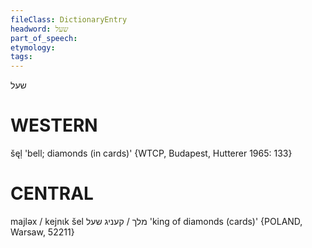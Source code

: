 ```yaml
---
fileClass: DictionaryEntry
headword: שעל
part_of_speech: 
etymology: 
tags: 
---
```

שעל

WESTERN
========

šęḷ 'bell; diamonds (in cards)' {WTCP, Budapest, Hutterer 1965: 133}

CENTRAL
========

majləx / kejnɩk šel מלך / קעניג שעל 'king of diamonds (cards)' {POLAND, Warsaw, 52211}